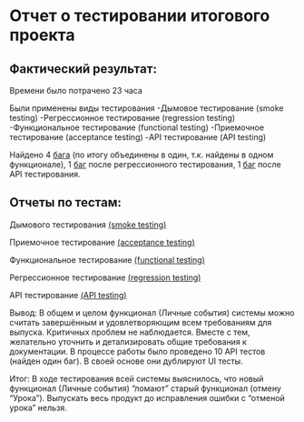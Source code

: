 # Отчет о тестировании итогового проекта

## Фактический результат:

Времени было потрачено 23 часа

Были применены виды тестирования
-Дымовое тестирование (smoke testing) 
-Регрессионное тестирование (regression testing)
-Функциональное тестирование (functional testing)
-Приемочное тестирование (acceptance testing)
-API тестирование (API testing)

Найдено 4 [бага](https://kuzminsky.atlassian.net/jira/software/projects/MP1/boards/8)  (по итогу объединены в один, т.к. найдены в одном функционале), 1 [баг](https://kuzminsky.atlassian.net/jira/software/projects/MP1/boards/8?selectedIssue=MP1-3) после регрессионного тестирования, 1 [баг](https://kuzminsky.atlassian.net/jira/software/projects/MP1/boards/8?selectedIssue=MP1-4) после API тестирования.

## Отчеты по тестам:

Дымового тестирования [(smoke testing)](https://app.qase.io/public/report/eaefac2b79a043129cd20a5014ad2c37d097523e) 

Приемочное тестирование [(acceptance testing)](https://app.qase.io/public/report/3fa97ca371c7dd6c19a77db2c4caf48c65b85967)

Функциональное тестирование [(functional testing)]()

Регрессионное тестирование [(regression testing)]()

API тестирование [(API testing)](https://github.com/ELvovo7/-1-2-Skypro-/tree/main/pic/API%20testing)

Вывод:
В общем и целом функционал (Личные события) системы можно считать завершённым и удовлетворяющим всем требованиям для выпуска. Критичных проблем не наблюдается. Вместе с тем, желательно уточнить и детализировать общие требования к документации.
В процессе работы было проведено 10 API тестов (найден один баг). В своей основе они дублируют UI тесты.

Итог:
В ходе тестирования всей системы выяснилось, что новый функционал (Личные события) “ломают” старый функционал (отмену “Урока”). Выпускать весь продукт до исправления ошибки с “отменой урока” нельзя.
